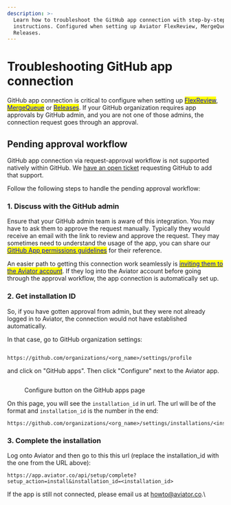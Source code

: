 ```yaml
---
description: >-
  Learn how to troubleshoot the GitHub app connection with step-by-step
  instructions. Configured when setting up Aviator FlexReview, MergeQueue, or
  Releases.
---
```


# Troubleshooting GitHub app connection

GitHub app connection is critical to configure when setting up [<mark style="color:blue;">FlexReview</mark>](../../flexreview/), [<mark style="color:blue;">MergeQueue</mark>](../../mergequeue/) or [<mark style="color:blue;">Releases</mark>](../../releases-beta/). If your GitHub organization requires app approvals by GitHub admin, and you are not one of those admins, the connection request goes through an approval.

## Pending approval workflow

GitHub app connection via request-approval workflow is not supported natively within GitHub. We [have an open ticket](https://d4kz6r04.na1.hs-sales-engage.com/Ctc/RL+23284/d4KZ6r04/Jl22-6qcW7lCdLW6lZ3lwW2F3yGt5RplFGW5Pp_4N5Mcs-CN3Kp9-XhFLzlW5h3H2z59s6RqVzBj2d5QQ4DzW78ZFW17x43gZW8lZgdD4C2ZfXW8cRxJv4_MjLhW2tBjpX4QtdDSW7nrJx07JGwr2W45Smtt10nY1cW8gtbYf5C0qm_W26WT3r30C-LYW5v3jg58cnDyYW3HmG1z6QwN-2W6wtxRt8cC5WNN6Lkm2lZ4dcyW3l3PPZ8gcqx9V82THp8dHltXN5wtW0Bh4mqyW1dKXsl5lVSpyW1mWFJL6DB6n7W57ldLY8R8Cv_W5RStxT6SfP5nf2MfCgn04) requesting GitHub to add that support.

Follow the following steps to handle the pending approval workflow:

### 1. Discuss with the GitHub admin

Ensure that your GitHub admin team is aware of this integration. You may have to ask them to approve the request manually. Typically they would receive an email with the link to review and approve the request. They may sometimes need to understand the usage of the app, you can share our [<mark style="color:blue;">GitHub App permissions guidelines</mark>](../github-app-permissions.md) for their reference.

An easier path to getting this connection work seamlessly is [<mark style="color:blue;">inviting them to the Aviator account</mark>](../access-management.md). If they log into the Aviator account before going through the approval workflow, the app connection is automatically set up.

### 2. Get installation ID

So, if you have gotten approval from admin, but they were not already logged in to Aviator, the connection would not have established automatically.

In that case, go to GitHub organization settings:

```

https://github.com/organizations/<org_name>/settings/profile
```

&#x20;and click on "GitHub apps". Then click "Configure" next to the Aviator app.

<figure><img src="../../.gitbook/assets/Screenshot 2024-08-25 at 1.29.41 PM.png" alt=""><figcaption><p>Configure button on the GitHub apps page</p></figcaption></figure>

On this page, you will see the `installation_id` in url. The url will be of the format and `installation_id` is the number in the end:

```
https://github.com/organizations/<org_name>/settings/installations/<installation_id>
```

### 3. Complete the installation

Log onto Aviator and then go to this this url (replace the installation\_id with the one from the URL above):

```
https://app.aviator.co/api/setup/complete?setup_action=install&installation_id=<installation_id>
```

If the app is still not connected, please email us at [howto@aviator.co](mailto:howto@aviator.co).\
